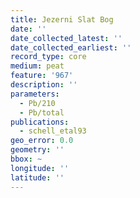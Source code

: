 ```yaml
---
title: Jezerni Slat Bog
date: ''
date_collected_latest: ''
date_collected_earliest: ''
record_type: core
medium: peat
feature: '967'
description: ''
parameters:
  - Pb/210
  - Pb/total
publications:
  - schell_etal93
geo_error: 0.0
geometry: ''
bbox: ~
longitude: ''
latitude: ''
---
```

